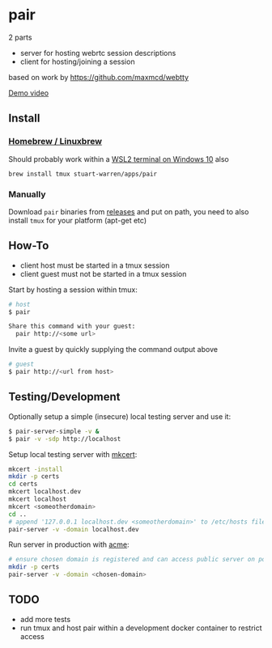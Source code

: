 # pair

2 parts

* server for hosting webrtc session descriptions
* client for hosting/joining a session

based on work by https://github.com/maxmcd/webtty

[Demo video](https://drive.google.com/file/d/1cle0Xyy9H3ih6IsoGq8K6UYGbrYNBoN8/view?usp=sharing)

## Install

### [Homebrew / Linuxbrew](https://brew.sh/)

Should probably work within a [WSL2 terminal on Windows 10](https://docs.microsoft.com/en-us/windows/wsl/install-win10) also
```
brew install tmux stuart-warren/apps/pair
```
### Manually

Download `pair` binaries from [releases](https://github.com/stuart-warren/pair/releases) and put on path, you need to also install `tmux` for your platform (apt-get etc)

## How-To

* client host must be started in a tmux session
* client guest must not be started in a tmux session

Start by hosting a session within tmux:
```sh
# host
$ pair

Share this command with your guest:
  pair http://<some url>
```
Invite a guest by quickly supplying the command output above
```sh
# guest
$ pair http://<url from host>
```

## Testing/Development

Optionally setup a simple (insecure) local testing server and use it:
```sh
$ pair-server-simple -v &
$ pair -v -sdp http://localhost
```

Setup local testing server with [mkcert](https://mkcert.dev/):
```sh
mkcert -install
mkdir -p certs
cd certs
mkcert localhost.dev
mkcert localhost
mkcert <someotherdomain>
cd ..
# append '127.0.0.1 localhost.dev <someotherdomain>' to /etc/hosts file
pair-server -v -domain localhost.dev
```

Run server in production with [acme](https://pkg.go.dev/golang.org/x/crypto/acme/autocert):
```sh
# ensure chosen domain is registered and can access public server on ports 80 and 443
mkdir -p certs
pair-server -v -domain <chosen-domain>
```

## TODO
* add more tests
* run tmux and host pair within a development docker container to restrict access
